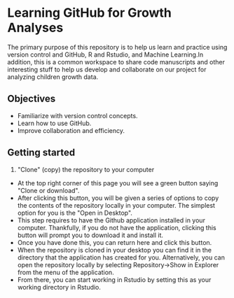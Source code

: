 # Learning GitHub for Growth Analyses

The primary purpose of this repository is to help us learn and practice using version control and GitHub, R and Rstudio, and Machine Learning.In addition, this is a common workspace to share code manuscripts and other interesting stuff to help us develop and collaborate on our project for analyzing children growth data.

## Objectives

- Familiarize with version control concepts.
- Learn how to use GitHub.
- Improve collaboration and efficiency.

## Getting started 

1. "Clone" (copy) the repository to your computer
  - At the top right corner of this page you will see a green button saying "Clone or download". 
  - After clicking this button, you will be given a series of options to copy the contents of the repository locally in your computer. The simplest option for you is the "Open in Desktop". 
  - This step requires to have the Github application installed in your computer. Thankfully, if you do not have the application, clicking this button will prompt you to download it and install it. 
  - Once you have done this, you can return here and click this button. 
  - When the repository is cloned in your desktop you can find it in the directory that the application has created for you. Alternatively, you can open the repository locally by selecting Repository->Show in Explorer from the menu of the application.
  - From there, you can start working in Rstudio by setting this as your working directory in Rstudio.



